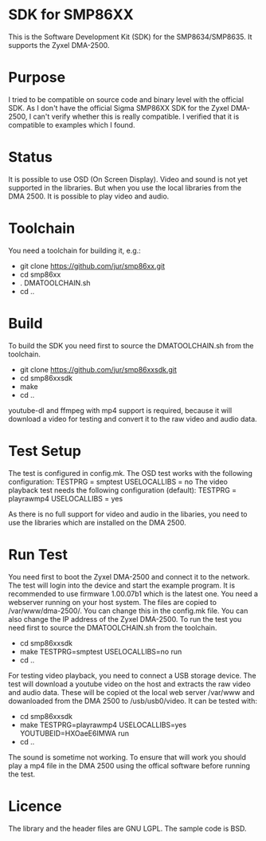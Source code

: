 # SDK for SMP86XX
This is the Software Development Kit (SDK) for the SMP8634/SMP8635.
It supports the Zyxel DMA-2500.

# Purpose
I tried to be compatible on source code and binary level with the official
SDK. As I don't have the official Sigma SMP86XX SDK for the Zyxel DMA-2500,
I can't verify whether this is really compatible. I verified that it is
compatible to examples which I found.

# Status
It is possible to use OSD (On Screen Display). Video and sound is not yet
supported in the libraries. But when you use the local libraries from the
DMA 2500. It is possible to play video and audio.

# Toolchain
You need a toolchain for building it, e.g.:
* git clone https://github.com/jur/smp86xx.git
* cd smp86xx
* . DMATOOLCHAIN.sh
* cd ..

# Build
To build the SDK you need first to source the DMATOOLCHAIN.sh from the toolchain.

* git clone https://github.com/jur/smp86xxsdk.git
* cd smp86xxsdk
* make
* cd ..

youtube-dl and ffmpeg with mp4 support is required, because it will download
a video for testing and convert it to the raw video and audio data.

# Test Setup
The test is configured in config.mk.
The OSD test works with the following configuration:
TESTPRG = smptest
USELOCALLIBS = no
The video playback test needs the following configuration (default):
TESTPRG = playrawmp4
USELOCALLIBS = yes

As there is no full support for video and audio in the libaries, you need to
use the libraries which are installed on the DMA 2500.

# Run Test
You need first to boot the Zyxel DMA-2500 and connect it to the network. The
test will login into the device and start the example program.
It is recommended to use firmware 1.00.07b1 which is the latest one.
You need a webserver running on your host system. The files are copied to
/var/www/dma-2500/. You can change this in the config.mk file. You can also
change the IP address of the Zyxel DMA-2500.
To run the test you need first to source the DMATOOLCHAIN.sh from the toolchain.
* cd smp86xxsdk
* make TESTPRG=smptest USELOCALLIBS=no run
* cd ..

For testing video playback, you need to connect a USB storage device. The test
will download a youtube video on the host and extracts the raw video and audio
data. These will be copied ot the local web server /var/www and dowanloaded from
the DMA 2500 to /usb/usb0/video. It can be tested with:
* cd smp86xxsdk
* make TESTPRG=playrawmp4 USELOCALLIBS=yes YOUTUBEID=HXOaeE6IMWA run
* cd ..

The sound is sometime not working. To ensure that will work you should play a
mp4 file in the DMA 2500 using the offical software before running the test.

# Licence
The library and the header files are GNU LGPL.
The sample code is BSD.
